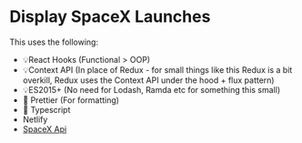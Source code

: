 # Display SpaceX Launches 

This uses the following:

- 💡React Hooks (Functional > OOP)
- 💡Context API (In place of Redux - for small things like this Redux is a bit overkill, Redux uses the Context API under the hood + flux pattern)
- 💡ES2015+ (No need for Lodash, Ramda etc for something this small)
- 💄 Prettier (For formatting)
- 💬 Typescript
- Netlify
- [SpaceX Api](https://github.com/r-spacex/SpaceX-API/blob/master/docs/v4/README.md)
